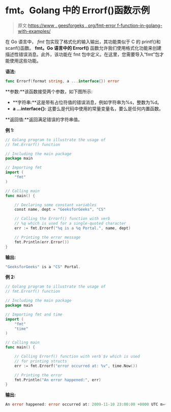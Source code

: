 # fmt。Golang 中的 Errorf()函数示例

> 原文:[https://www . geesforgeks . org/fmt-error f-function-in-golang-with-examples/](https://www.geeksforgeeks.org/fmt-errorf-function-in-golang-with-examples/)

在 Go 语言中， *fmt* 包实现了格式化的输入输出，其功能类似于 C 的 printf()和 scanf()函数。 **fmt。Go 语言中的 Errorf()** 函数允许我们使用格式化功能来创建描述性错误消息。此外，该功能在 fmt 包中定义。在这里，您需要导入“fmt”包才能使用这些功能。

**语法:**

```go
func Errorf(format string, a ...interface{}) error

```

**参数:**该函数接受两个参数，如下图所示:

*   **字符串:**这是带有占位符值的错误消息，例如字符串为%s，整数为%d。
*   **a …interface{}:** 这要么是代码中使用的常量变量名，要么是任何内置函数。

**返回值:**返回满足错误的字符串值。

**例 1:**

```go
// Golang program to illustrate the usage of
// fmt.Errorf() function

// Including the main package
package main

// Importing fmt
import (
    "fmt"
)

// Calling main
func main() {

    // Declaring some constant variables
    const name, dept = "GeeksforGeeks", "CS"

    // Calling the Errorf() function with verb
    // %q which is used for a single-quoted character
    err := fmt.Errorf("%q is a %q Portal.", name, dept)

    // Printing the error message
    fmt.Println(err.Error())
}
```

**输出:**

```go
"GeeksforGeeks" is a "CS" Portal.

```

**例 2:**

```go
// Golang program to illustrate the usage of
// fmt.Errorf() function

// Including the main package
package main

// Importing fmt and time
import (
    "fmt"
    "time"
)

// Calling main
func main() {

    // Calling Errorf() function with verb $v which is used
    // for printing structs
    err := fmt.Errorf("error occurred at: %v", time.Now())

    // Printing the error
    fmt.Println("An error happened:", err)
}
```

**输出:**

```go
An error happened: error occurred at: 2009-11-10 23:00:00 +0000 UTC m=+0.000000001

```